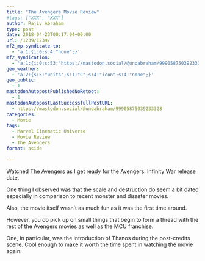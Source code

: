 ```yaml
---
title: "The Avengers Movie Review"
#tags: ["XXX", "XXX"]
author: Rajiv Abraham
type: post
date: 2018-04-23T00:17:04+00:00
url: /1239/1239/
mf2_mp-syndicate-to:
  - 'a:1:{i:0;s:4:"none";}'
mf2_syndication:
  - 'a:1:{i:0;s:53:"https://mastodon.social/@unoabraham/99905875039233328";}'
geo_weather:
  - 'a:2:{s:5:"units";s:1:"C";s:4:"icon";s:4:"none";}'
geo_public:
  - 1
mastodonAutopostPublishedNoRetoot:
  - 1
mastodonAutopostLastSuccessfullPostURL:
  - https://mastodon.social/@unoabraham/99905875039233328
categories:
  - Movie
tags:
  - Marvel Cinematic Universe
  - Movie Review
  - The Avengers
format: aside

---
```

Watched <a href="https://www.imdb.com/title/tt0848228/" target="_blank" rel="noopener">The Avengers</a> as I get ready for the Avengers: Infinity War release date.

One thing I observed was that the scale and destruction do seem a bit dated especially in comparison to recent monster and disaster movies.

Also, the movie itself wasn&#8217;t as much fun as it was the first time around.

However, you do pick up on small things that begin to form a thread with the rest of the Avengers movies as well as the MCU franchise.

One, in particular, was the introduction of Thanos during the post-credits scene. Cool enough to make it worth the time spent in watching the movie again.